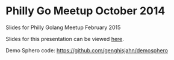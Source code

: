 Philly Go Meetup October 2014
================

Slides for Philly Golang Meetup February 2015

Slides for this presentation can be viewed [here](http://go-talks.appspot.com/github.com/genghisjahn/gomeetup-feb-2015/talk.slide#1).

Demo Sphero code:
https://github.com/genghisjahn/demosphero
